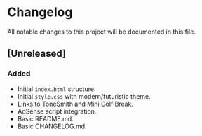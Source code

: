 # Changelog

All notable changes to this project will be documented in this file.

## [Unreleased]

### Added
- Initial `index.html` structure.
- Initial `style.css` with modern/futuristic theme.
- Links to ToneSmith and Mini Golf Break.
- AdSense script integration.
- Basic README.md.
- Basic CHANGELOG.md. 